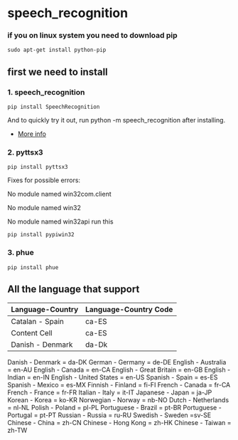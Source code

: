 # speech_recognition
### if you on linux system you need to download pip 
```
sudo apt-get install python-pip
```
## first we need to install 

### 1. speech_recognition
```
pip install SpeechRecognition
```

And to quickly try it out, run python -m speech_recognition after installing.

- [More info](https://pypi.python.org/pypi/SpeechRecognition/)  
### 2. pyttsx3
```
pip install pyttsx3
```

Fixes for possible errors:

No module named win32com.client

No module named win32

No module named win32api
run this
```
pip install pypiwin32
```

### 3. phue 
```
pip install phue
```

## All the language that support
| Language-Country | Language-Country Code |
| -------------    | -------------         |
| Catalan - Spain  |ca-ES |
| Content Cell     |ca-ES |
| Danish - Denmark |da-Dk |

Danish - Denmark = da-DK
German - Germany  = de-DE
English - Australia = en-AU
English - Canada = en-CA
English - Great Britain = en-GB
English - Indian = en-IN
English - United States = en-US
Spanish - Spain = es-ES
Spanish - Mexico = es-MX
Finnish - Finland = fi-FI
French - Canada = fr-CA
French - France = fr-FR
Italian - Italy = it-IT
Japanese - Japan = ja-JP
Korean - Korea = ko-KR
Norwegian - Norway = nb-NO
Dutch - Netherlands = nl-NL
Polish - Poland = pl-PL
Portuguese - Brazil = pt-BR
Portuguese - Portugal = pt-PT
Russian - Russia = ru-RU
Swedish - Sweden =sv-SE
Chinese - China = zh-CN
Chinese - Hong Kong = zh-HK
Chinese - Taiwan = zh-TW


